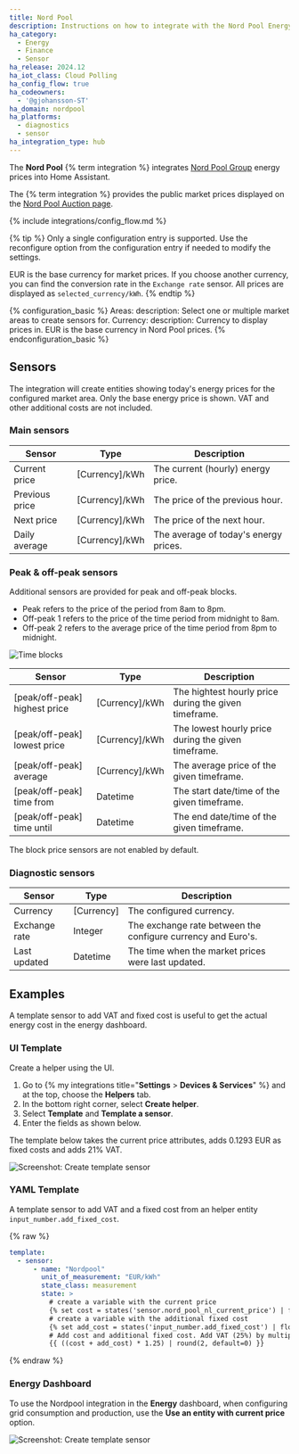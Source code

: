 ```yaml
---
title: Nord Pool
description: Instructions on how to integrate with the Nord Pool Energy market prices.
ha_category:
  - Energy
  - Finance
  - Sensor
ha_release: 2024.12
ha_iot_class: Cloud Polling
ha_config_flow: true
ha_codeowners:
  - '@gjohansson-ST'
ha_domain: nordpool
ha_platforms:
  - diagnostics
  - sensor
ha_integration_type: hub
---
```


The **Nord Pool** {% term integration %} integrates [Nord Pool Group](https://www.nordpoolgroup.com/) energy prices into Home Assistant.

The {% term integration %} provides the public market prices displayed on the [Nord Pool Auction page](https://data.nordpoolgroup.com/auction/day-ahead/prices).

{% include integrations/config_flow.md %}

{% tip %}
Only a single configuration entry is supported. Use the reconfigure option from the configuration entry if needed to modify the settings.

EUR is the base currency for market prices. If you choose another currency, you can find the conversion rate in the `Exchange rate` sensor.
All prices are displayed as `selected_currency/kWh`.
{% endtip %}

{% configuration_basic %}
Areas:
  description: Select one or multiple market areas to create sensors for.
Currency:
  description: Currency to display prices in. EUR is the base currency in Nord Pool prices.
{% endconfiguration_basic %}

## Sensors

The integration will create entities showing today's energy prices for the configured market area. Only the base energy price is shown. VAT and other additional costs are not included. 

### Main sensors

| Sensor                    | Type              | Description                                                                       |
| ------------------------- | ----------------- | --------------------------------------------------------------------------------- |
| Current price             | [Currency]/kWh    | The current (hourly) energy price.                                                |
| Previous price            | [Currency]/kWh    | The price of the previous hour.                                                   |
| Next price                | [Currency]/kWh    | The price of the next hour.                                                       |
| Daily average             | [Currency]/kWh    | The average of today's energy prices.                                             |

### Peak & off-peak sensors

Additional sensors are provided for peak and off-peak blocks.

- Peak refers to the price of the period from 8am to 8pm.
- Off-peak 1 refers to the price of the time period from midnight to 8am.
- Off-peak 2 refers to the average price of the time period from 8pm to midnight.

<p class='img'>
  <img src='/images/integrations/nordpool/nordpool-blocks.png' alt='Time blocks'>
</p>

| Sensor                          | Type              | Description                                                                       |
| ------------------------------- | ----------------- | --------------------------------------------------------------------------------- |
| [peak/off-peak] highest price   | [Currency]/kWh    | The hightest hourly price during the given timeframe.                             |
| [peak/off-peak] lowest  price   | [Currency]/kWh    | The lowest hourly price during the given timeframe.                               |
| [peak/off-peak] average         | [Currency]/kWh    | The average price of the given timeframe.                                         |
| [peak/off-peak] time from       | Datetime          | The start date/time of the given timeframe.                                       |
| [peak/off-peak] time until      | Datetime          | The end date/time of the given timeframe.                                         |

The block price sensors are not enabled by default.

### Diagnostic sensors

| Sensor                    | Type              | Description                                                                       |
| ------------------------- | ----------------- | --------------------------------------------------------------------------------- |
| Currency                  | [Currency]        | The configured currency.                                                          |
| Exchange rate             | Integer           | The exchange rate between the configure currency and Euro's.                      |
| Last updated              | Datetime          | The time when the market prices were last updated.                                |

## Examples

A template sensor to add VAT and fixed cost is useful to get the actual energy cost in the energy dashboard. 

### UI Template

Create a helper using the UI.
1. Go to {% my integrations title="**Settings** > **Devices & Services**" %} and at the top, choose the **Helpers** tab.
2. In the bottom right corner, select **Create helper**.
3. Select **Template** and **Template a sensor**.
4. Enter the fields as shown below.

The template below takes the current price attributes, adds 0.1293 EUR as fixed costs and adds 21% VAT.

<p class='img'>
  <img src='/images/integrations/nordpool/nordpool_create_template.png' alt='Screenshot: Create template sensor'>
</p>

### YAML Template

A template sensor to add VAT and a fixed cost from an helper entity `input_number.add_fixed_cost`.

{% raw %}

```yaml
template:
  - sensor:
      - name: "Nordpool"
        unit_of_measurement: "EUR/kWh"
        state_class: measurement
        state: >
          # create a variable with the current price
          {% set cost = states('sensor.nord_pool_nl_current_price') | float(0) %}
          # create a variable with the additional fixed cost
          {% set add_cost = states('input_number.add_fixed_cost') | float(0) %}
          # Add cost and additional fixed cost. Add VAT (25%) by multiplying with 1.25 and round to 2 digits: 
          {{ ((cost + add_cost) * 1.25) | round(2, default=0) }}
```

{% endraw %}

### Energy Dashboard

To use the Nordpool integration in the **Energy** dashboard, when configuring grid consumption and production, use the **Use an entity with current price** option.

<p class='img'>
  <img src='/images/integrations/nordpool/nordpool_energy_dashboard.png' alt='Screenshot: Create template sensor'>
</p>
